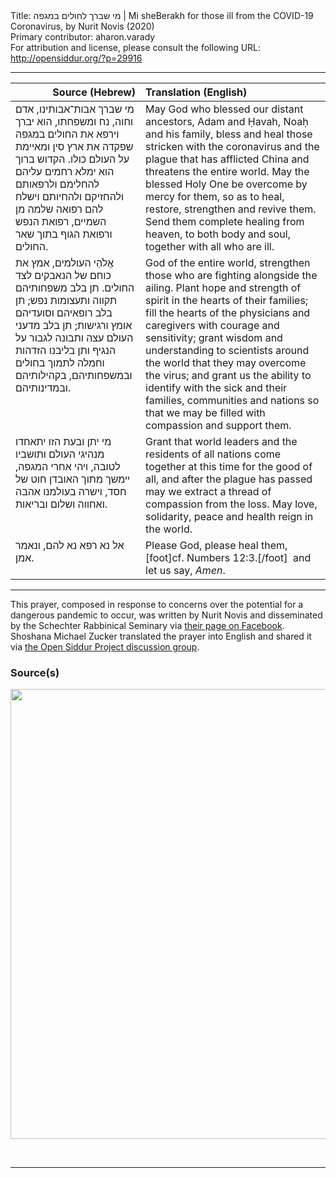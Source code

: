 <html>
<head></head>
<body>
Title: מי שברך לחולים במגפה | Mi sheBerakh for those ill from the COVID-19 Coronavirus, by Nurit Novis (2020)<br />
Primary contributor: aharon.varady<br />
For attribution and license, please consult the following URL: <a href="http://opensiddur.org/?p=29916">http://opensiddur.org/?p=29916</a>
<p />
<hr />

<table style="margin-left: auto;margin-right: auto;" class="draggable">
<thead><tr><th id="x" style="text-align: right;">Source (Hebrew)</th><th style="text-align: left;">Translation (English)</th></tr></thead>
<tbody>
<tr><td style="vertical-align:top;">
<div class="liturgy"><span lang="he">
מי שברך אבות־אבותינו, 
אדם וחוה, נח ומשפחתו, 
הוא יברך וירפא את החולים במגפה 
שפקדה את ארץ סין ומאיימת על העולם כולו. 
הקדוש ברוך הוא ימלא רחמים עליהם 
להחלימם ולרפאותם ולהחזיקם ולהחיותם 
וישלח להם רפואה שלמה מן השמיים, 
רפואת הנפש ורפואת הגוף 
בתוך שאר החולים.
</span></div></td>
 
<td style="vertical-align:top;">
<div class="english">
May God who blessed our distant ancestors, 
Adam and Ḥavah, Noaḥ and his family, 
bless and heal those stricken with the coronavirus and the plague 
that has afflicted China and threatens the entire world. 
May the blessed Holy One be overcome by mercy for them, 
so as to heal, restore, strengthen and revive them. 
Send them complete healing from heaven, 
to both body and soul, 
together with all who are ill.
</div></td></tr>


<tr><td style="vertical-align:top;">
<div class="liturgy"><span lang="he">
אֱלֹהֵי העולמים, 
אמץ את כוחם של הנאבקים לצד החולים. 
תן בלב משפחותיהם תקווה ותעצומות נפש; 
תן בלב רופאיהם וסועדיהם אומץ ורגישות; 
תן בלב מדעני העולם עצה ותבונה 
לגבור על הנגיף 
ותן בליבנו הזדהות וחמלה לתמוך 
בחולים ובמשפחותיהם, 
בקהילותיהם ובמדינותיהם.
</span></div></td>
 
<td style="vertical-align:top;">
<div class="english">
God of the entire world, 
strengthen those who are fighting alongside the ailing. 
Plant hope and strength of spirit in the hearts of their families; 
fill the hearts of the physicians and caregivers with courage and sensitivity; 
grant wisdom and understanding to scientists around the world 
that they may overcome the virus; 
and grant us the ability to identify 
with the sick and their families, 
communities and nations 
so that we may be filled with compassion and support them.
</div></td></tr>


<tr><td style="vertical-align:top;">
<div class="liturgy"><span lang="he">
מי יתן ובעת הזו יתאחדו מנהיגי העולם 
ותושביו לטובה, 
ויהי אחרי המגפה, 
יימשך מתוך האובדן חוט של חסד, 
וישרה בעולמנו אהבה ואחווה ושלום ובריאות. 
</span></div></td>
 
<td style="vertical-align:top;">
<div class="english">
Grant that world leaders and the residents of all nations come together at this time 
for the good of all, 
and after the plague has passed 
may we extract a thread of compassion from the loss. 
May love, solidarity, peace and health reign in the world.
</div></td></tr>


<tr><td style="vertical-align:top;">
<div class="liturgy"><span lang="he">
אל נא רפא נא להם, 
ונאמר אמן.
</span></div></td>
 
<td style="vertical-align:top;">
<div class="english">
Please God, please heal them,[foot]cf. Numbers 12:3.[/foot]&nbsp; 
and let us say, <em>Amen</em>.
</div></td></tr>
</tbody></table>

<hr />

This prayer, composed in response to concerns over the potential for a dangerous pandemic to occur, was written by Nurit Novis and disseminated by the Schechter Rabbinical Seminary via <a href="https://www.facebook.com/schechter.rabbinical.seminary/posts/2365129690413467">their page on Facebook</a>. Shoshana Michael Zucker translated the prayer into English and shared it via <a href="https://www.facebook.com/groups/opensiddur/permalink/10157290908767746/">the Open Siddur Project discussion group</a>.

<h3>Source(s)</h3>

<a href="https://opensiddur.org/wp-content/uploads/2020/02/prayer-in-response-to-the-coronavirus-Nurit-Novis-2019.jpg"><img src="https://opensiddur.org/wp-content/uploads/2020/02/prayer-in-response-to-the-coronavirus-Nurit-Novis-2019.jpg" alt="" width="960" height="720" class="alignnone size-full wp-image-29917" /></a>

&nbsp;

<hr />

&nbsp;
</body>
</html>